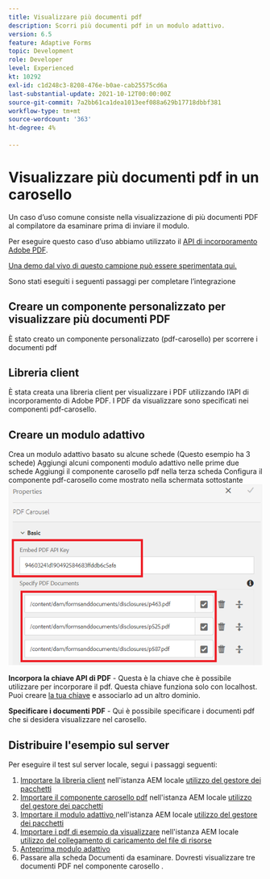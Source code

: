 ```yaml
---
title: Visualizzare più documenti pdf
description: Scorri più documenti pdf in un modulo adattivo.
version: 6.5
feature: Adaptive Forms
topic: Development
role: Developer
level: Experienced
kt: 10292
exl-id: c1d248c3-8208-476e-b0ae-cab25575cd6a
last-substantial-update: 2021-10-12T00:00:00Z
source-git-commit: 7a2bb61ca1dea1013eef088a629b17718dbbf381
workflow-type: tm+mt
source-wordcount: '363'
ht-degree: 4%

---
```


# Visualizzare più documenti pdf in un carosello

Un caso d’uso comune consiste nella visualizzazione di più documenti PDF al compilatore da esaminare prima di inviare il modulo.

Per eseguire questo caso d’uso abbiamo utilizzato il [API di incorporamento Adobe PDF](https://www.adobe.io/apis/documentcloud/dcsdk/pdf-embed.html).

[Una demo dal vivo di questo campione può essere sperimentata qui.](https://forms.enablementadobe.com/content/dam/formsanddocuments/wefinancecreditcard/jcr:content?wcmmode=disabled)

Sono stati eseguiti i seguenti passaggi per completare l’integrazione

## Creare un componente personalizzato per visualizzare più documenti PDF

È stato creato un componente personalizzato (pdf-carosello) per scorrere i documenti pdf

## Libreria client

È stata creata una libreria client per visualizzare i PDF utilizzando l’API di incorporamento di Adobe PDF. I PDF da visualizzare sono specificati nei componenti pdf-carosello.

## Creare un modulo adattivo

Crea un modulo adattivo basato su alcune schede (Questo esempio ha 3 schede) Aggiungi alcuni componenti modulo adattivo nelle prime due schede Aggiungi il componente carosello pdf nella terza scheda Configura il componente pdf-carosello come mostrato nella schermata sottostante
![pdf-carosello](assets/pdf-carousel-af-component.png)

**Incorpora la chiave API di PDF** - Questa è la chiave che è possibile utilizzare per incorporare il pdf. Questa chiave funziona solo con localhost. Puoi creare [la tua chiave](https://www.adobe.io/apis/documentcloud/dcsdk/pdf-embed.html) e associarlo ad un altro dominio.

**Specificare i documenti PDF** - Qui è possibile specificare i documenti pdf che si desidera visualizzare nel carosello.


## Distribuire l&#39;esempio sul server

Per eseguire il test sul server locale, segui i passaggi seguenti:

1. [Importare la libreria client](assets/pdf-carousel-client-lib.zip) nell&#39;istanza AEM locale [utilizzo del gestore dei pacchetti](http://localhost:4502/crx/packmgr/index.jsp)
1. [Importare il componente carosello pdf](assets/pdf-carousel-component.zip) nell&#39;istanza AEM locale [utilizzo del gestore dei pacchetti](http://localhost:4502/crx/packmgr/index.jsp)
1. [Importare il modulo adattivo ](assets/adaptive-form-pdf-carousel.zip) nell&#39;istanza AEM locale [utilizzo del gestore dei pacchetti](http://localhost:4502/crx/packmgr/index.jsp)
1. [Importare i pdf di esempio da visualizzare](assets/pdf-carousel-sample-documents.zip) nell&#39;istanza AEM locale [utilizzo del collegamento di caricamento del file di risorse](http://localhost:4502/assets.html/content/dam)
1. [Anteprima modulo adattivo](http://localhost:4502/content/dam/formsanddocuments/wefinancecreditcard/jcr:content?wcmmode=disabled)
1. Passare alla scheda Documenti da esaminare. Dovresti visualizzare tre documenti PDF nel componente carosello .
